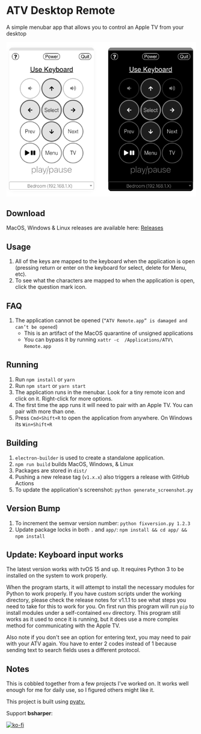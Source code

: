 # ATV Desktop Remote
A simple menubar app that allows you to control an Apple TV from your desktop

 ![What this application looks like when running in either light or dark mode](screenshot.png)

## Download

MacOS, Windows & Linux releases are available here: [Releases](https://github.com/jklewa/atv-desktop-remote/releases)

## Usage

 1. All of the keys are mapped to the keyboard when the application is open (pressing return or enter on the keyboard for select, delete for Menu, etc).
 2. To see what the characters are mapped to when the application is open, click the question mark icon.

## FAQ

 1. The application cannot be opened (`“ATV Remote.app” is damaged and can’t be opened`)
    * This is an artifact of the MacOS quarantine of unsigned applications
    * You can bypass it by running `xattr -c  /Applications/ATV\ Remote.app`

## Running

 1. Run `npm install` or `yarn`
 2. Run `npm start` or `yarn start`
 3. The application runs in the menubar. Look for a tiny remote icon and click on it. Right-click for more options.
 4. The first time the app runs it will need to pair with an Apple TV. You can pair with more than one.
 5. Press `Cmd+Shift+R` to open the application from anywhere. On Windows its `Win+Shift+R`

## Building

1. `electron-builder` is used to create a standalone application.
2. `npm run build` builds MacOS, Windows, & Linux
3. Packages are stored in `dist/`
4. Pushing a new release tag (`v1.x.x`) also triggers a release with GitHub Actions
5. To update the application's screenshot: `python generate_screenshot.py`

## Version Bump

1. To increment the semvar version number: `python fixversion.py 1.2.3`
2. Update package locks in both `.` and `app/`: `npm install && cd app/ && npm install`

## Update: Keyboard input works

The latest version works with tvOS 15 and up. It requires Python 3 to be installed on the system to work properly.

When the program starts, it will attempt to install the necessary modules for Python to work properly. If you have custom scripts under the working directory, please check the release notes for v1.1.1 to see what steps you need to take for this to work for you.
On first run this program will run `pip` to install modules under a self-contained `env` directory. This program still works as it used to once it is running, but it does use a more complex method for communicating with the Apple TV.

Also note if you don't see an option for entering text, you may need to pair with your ATV again. You have to enter 2 codes instead of 1 because sending text to search fields uses a different protocol.

## Notes

This is cobbled together from a few projects I've worked on. It works well enough for me for daily use, so I figured others might like it. 

This project is built using [pyatv.](https://pyatv.dev/)

Support **bsharper**:

[![ko-fi](https://ko-fi.com/img/githubbutton_sm.svg)](https://ko-fi.com/brianharper)
